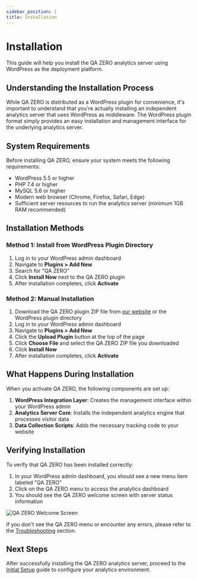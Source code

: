 ```yaml
---
sidebar_position: 1
title: Installation
---
```


# Installation

This guide will help you install the QA ZERO analytics server using WordPress as the deployment platform.

## Understanding the Installation Process

While QA ZERO is distributed as a WordPress plugin for convenience, it's important to understand that you're actually installing an independent analytics server that uses WordPress as middleware. The WordPress plugin format simply provides an easy installation and management interface for the underlying analytics server.

## System Requirements

Before installing QA ZERO, ensure your system meets the following requirements:

- WordPress 5.5 or higher
- PHP 7.4 or higher
- MySQL 5.6 or higher
- Modern web browser (Chrome, Firefox, Safari, Edge)
- Sufficient server resources to run the analytics server (minimum 1GB RAM recommended)

## Installation Methods

### Method 1: Install from WordPress Plugin Directory

1. Log in to your WordPress admin dashboard
2. Navigate to **Plugins > Add New**
3. Search for "QA ZERO"
4. Click **Install Now** next to the QA ZERO plugin
5. After installation completes, click **Activate**

### Method 2: Manual Installation

1. Download the QA ZERO plugin ZIP file from [our website](https://qazero.com/download) or the WordPress plugin directory
2. Log in to your WordPress admin dashboard
3. Navigate to **Plugins > Add New**
4. Click the **Upload Plugin** button at the top of the page
5. Click **Choose File** and select the QA ZERO ZIP file you downloaded
6. Click **Install Now**
7. After installation completes, click **Activate**

## What Happens During Installation

When you activate QA ZERO, the following components are set up:

1. **WordPress Integration Layer**: Creates the management interface within your WordPress admin
2. **Analytics Server Core**: Installs the independent analytics engine that processes visitor data
3. **Data Collection Scripts**: Adds the necessary tracking code to your website

## Verifying Installation

To verify that QA ZERO has been installed correctly:

1. In your WordPress admin dashboard, you should see a new menu item labeled "QA ZERO"
2. Click on the QA ZERO menu to access the analytics dashboard
3. You should see the QA ZERO welcome screen with server status information

![QA ZERO Welcome Screen](/img/placeholder-image.png)

If you don't see the QA ZERO menu or encounter any errors, please refer to the [Troubleshooting](/docs/user-manual/troubleshooting/recording-issues) section.

## Next Steps

After successfully installing the QA ZERO analytics server, proceed to the [Initial Setup](/docs/user-manual/start-guide/initial-setup) guide to configure your analytics environment.
